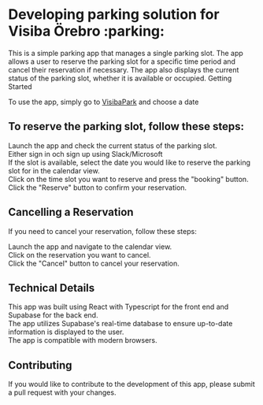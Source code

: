 <h1>Developing parking solution for Visiba Örebro :parking:	</h1>

<p>
This is a simple parking app that manages a single parking slot. The app allows a user to reserve the parking slot for a specific time period and cancel their reservation if necessary. The app also displays the current status of the parking slot, whether it is available or occupied.
Getting Started

To use the app, simply go to <a href="https://visibapark.vcare.pl/"> VisibaPark</a> and choose a date<br>

<h2>To reserve the parking slot, follow these steps:</h2>

<p>Launch the app and check the current status of the parking slot.<br>
    Either sign in och sign up using Slack/Microsoft<br>
    If the slot is available, select the date you would like to reserve the parking slot for in the calendar view.<br>
    Click on the time slot you want to reserve and press the "booking" button.<br>
    Click the "Reserve" button to confirm your reservation. </p>

<h2>Cancelling a Reservation</h2>

<p>If you need to cancel your reservation, follow these steps:

Launch the app and navigate to the calendar view.<br>
Click on the reservation you want to cancel.<br>
Click the "Cancel" button to cancel your reservation.</p>

<h2>Technical Details</h2>

<p>This app was built using React with Typescript for the front end and Supabase for the back end. <br>
    The app utilizes Supabase's real-time database to ensure up-to-date information is displayed to the user. <br>The app is compatible with modern browsers.</p>

<h2>Contributing</h2>

<p>If you would like to contribute to the development of this app, please submit a pull request with your changes.</p>
